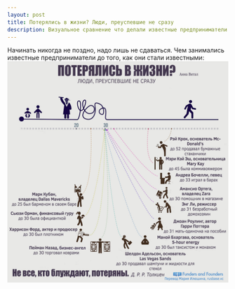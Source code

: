 ```yaml
---
layout: post
title: Потерялись в жизни? Люди, преуспевшие не сразу
description: Визуальное сравнение что делали известные предприниматели до того, как они стали известными.
---
```


Начинать никогда не поздно, надо лишь не сдаваться. Чем занимались известные предприниматели до того, как они стали известными:
![Потерялись в жизни? Люди, преуспевшие не сразу - инфографика](/img/poterjalis-v-zhizni.jpg)
